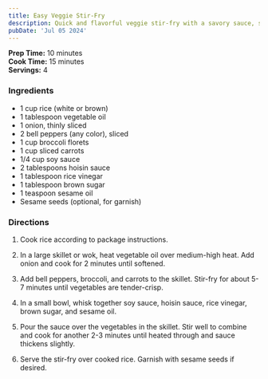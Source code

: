 ```yaml
---
title: Easy Veggie Stir-Fry
description: Quick and flavorful veggie stir-fry with a savory sauce, served over rice for a satisfying meal.
pubDate: 'Jul 05 2024'
---
```


**Prep Time:** 10 minutes  
**Cook Time:** 15 minutes  
**Servings:** 4  

### Ingredients

- 1 cup rice (white or brown)
- 1 tablespoon vegetable oil
- 1 onion, thinly sliced
- 2 bell peppers (any color), sliced
- 1 cup broccoli florets
- 1 cup sliced carrots
- 1/4 cup soy sauce
- 2 tablespoons hoisin sauce
- 1 tablespoon rice vinegar
- 1 tablespoon brown sugar
- 1 teaspoon sesame oil
- Sesame seeds (optional, for garnish)

### Directions

1. Cook rice according to package instructions.

2. In a large skillet or wok, heat vegetable oil over medium-high heat. Add onion and cook for 2 minutes until softened.

3. Add bell peppers, broccoli, and carrots to the skillet. Stir-fry for about 5-7 minutes until vegetables are tender-crisp.

4. In a small bowl, whisk together soy sauce, hoisin sauce, rice vinegar, brown sugar, and sesame oil.

5. Pour the sauce over the vegetables in the skillet. Stir well to combine and cook for another 2-3 minutes until heated through and sauce thickens slightly.

6. Serve the stir-fry over cooked rice. Garnish with sesame seeds if desired.
